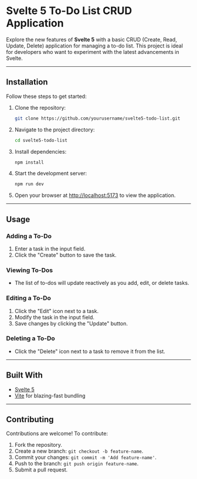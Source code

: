 # Svelte 5 To-Do List CRUD Application

Explore the new features of **Svelte 5** with a basic CRUD (Create, Read, Update, Delete) application for managing a to-do list. This project is ideal for developers who want to experiment with the latest advancements in Svelte.

---



## Installation

Follow these steps to get started:

1. Clone the repository:
   ```bash
   git clone https://github.com/yourusername/svelte5-todo-list.git
   ```

2. Navigate to the project directory:
   ```bash
   cd svelte5-todo-list
   ```

3. Install dependencies:
   ```bash
   npm install
   ```

4. Start the development server:
   ```bash
   npm run dev
   ```

5. Open your browser at [http://localhost:5173](http://localhost:5173) to view the application.

---

## Usage

### Adding a To-Do
1. Enter a task in the input field.
2. Click the "Create" button to save the task.

### Viewing To-Dos
- The list of to-dos will update reactively as you add, edit, or delete tasks.

### Editing a To-Do
1. Click the "Edit" icon next to a task.
2. Modify the task in the input field.
3. Save changes by clicking the "Update" button.

### Deleting a To-Do
- Click the "Delete" icon next to a task to remove it from the list.

---

## Built With

- [Svelte 5](https://svelte.dev/)
- [Vite](https://vitejs.dev/) for blazing-fast bundling

---

## Contributing

Contributions are welcome! To contribute:
1. Fork the repository.
2. Create a new branch: `git checkout -b feature-name`.
3. Commit your changes: `git commit -m 'Add feature-name'`.
4. Push to the branch: `git push origin feature-name`.
5. Submit a pull request.




